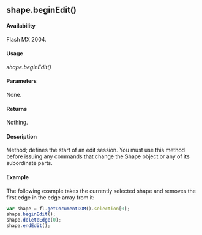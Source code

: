 ## shape.beginEdit()

#### Availability

Flash MX 2004.

#### Usage

*shape.beginEdit()*

#### Parameters

None.

#### Returns

Nothing.

#### Description

Method; defines the start of an edit session. You must use this method before issuing any commands that change the Shape object or any of its subordinate parts.

#### Example


The following example takes the currently selected shape and removes the first edge in the edge array from it:

```javascript
var shape = fl.getDocumentDOM().selection[0]; 
shape.beginEdit();
shape.deleteEdge(0); 
shape.endEdit();

```